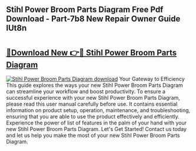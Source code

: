 ## Stihl Power Broom Parts Diagram Free Pdf Download - Part-7b8 New Repair Owner Guide lUt8n

# <h2><a href="http://dft53r.blite.top/?on=Stihl+Power+Broom+Parts+Diagram">🔗Download New 👉🔴 Stihl Power Broom Parts Diagram</a></h2>

[![Stihl Power Broom Parts Diagram download](https://i.imgur.com/lujVjoI.png)](http://dft53r.blite.top/?on=Stihl+Power+Broom+Parts+Diagram)
Your Gateway to Efficiency This guide explores the ways your new Stihl Power Broom Parts Diagram can streamline your workflow and boost productivity. To ensure a successful experience with your new Stihl Power Broom Parts Diagram, please read this user manual carefully before use. It contains essential information on product setup, operation, maintenance, and troubleshooting, ensuring that you are able to use the product effectively and efficiently. Experience the power of list of features in the palm of your hand with your new Stihl Power Broom Parts Diagram. Let's Get Started! Contact us today and let us help you make the most of your new Stihl Power Broom Parts Diagram.
